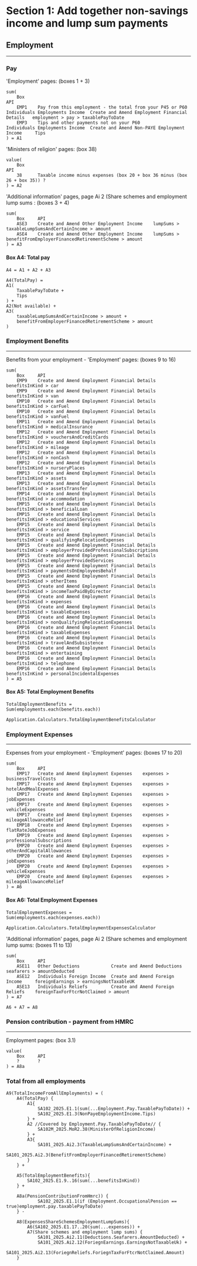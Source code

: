 # Section 1: Add together non-savings income and lump sum payments
## Employment
___
### Pay
'Employment' pages: (boxes 1 + 3)
```
sum(
    Box                                                                     API
    EMP1	Pay from this employment - the total from your P45 or P60   Individuals Employments Income	Create and Amend Employment Financial Details   employment > pay > taxablePayToDate
    EMP3	Tips and other payments not on your P60	                    Individuals Employments Income	Create and Amend Non-PAYE Employment Income     Tips
) = A1
```

'Ministers of religion' pages: (box 38)
```
value(
    Box                                                                             API
    38      Taxable income minus expenses (box 20 + box 36 minus (box 26 + box 35)) ?
) = A2
```

'Additional information' pages, page Ai 2 (Share schemes and employment lump sums : (boxes 3 + 4)
```
sum(
    Box     API
    ASE3	Create and Amend Other Employment Income	lumpSums > taxableLumpSumsAndCertainIncome > amount
    ASE4	Create and Amend Other Employment Income	lumpSums > benefitFromEmployerFinancedRetirementScheme > amount
) = A3
```
#### Box A4: Total pay
```
A4 = A1 + A2 + A3

A4(TotalPay) =
A1(
    TaxablePayToDate +
    Tips
) +
A2(Not available) +
A3(
    taxableLumpSumsAndCertainIncome > amount +
    benefitFromEmployerFinancedRetirementScheme > amount
)
```
### Employment Benefits
___
Benefits from your employment - 'Employment' pages: (boxes 9 to 16)

```
sum(
    Box     API
    EMP9	Create and Amend Employment Financial Details	benefitsInKind > car
    EMP9	Create and Amend Employment Financial Details	benefitsInKind > van
    EMP10	Create and Amend Employment Financial Details	benefitsInKind > carFuel
    EMP10	Create and Amend Employment Financial Details	benefitsInKind > vanFuel
    EMP11	Create and Amend Employment Financial Details	benefitsInKind > medicalInsurance
    EMP12	Create and Amend Employment Financial Details	benefitsInKind > vouchersAndCreditCards
    EMP12	Create and Amend Employment Financial Details	benefitsInKind > mileage
    EMP12	Create and Amend Employment Financial Details	benefitsInKind > nonCash
    EMP12	Create and Amend Employment Financial Details	benefitsInKind > nurseryPlaces
    EMP13	Create and Amend Employment Financial Details	benefitsInKind > assets
    EMP13	Create and Amend Employment Financial Details	benefitsInKind > assetsTransfer
    EMP14	Create and Amend Employment Financial Details	benefitsInKind > accommodation
    EMP15	Create and Amend Employment Financial Details	benefitsInKind > beneficialLoan
    EMP15	Create and Amend Employment Financial Details	benefitsInKind > educationalServices
    EMP15	Create and Amend Employment Financial Details	benefitsInKind > service
    EMP15	Create and Amend Employment Financial Details	benefitsInKind > qualifyingRelocationExpenses
    EMP15	Create and Amend Employment Financial Details	benefitsInKind > employerProvidedProfessionalSubscriptions
    EMP15	Create and Amend Employment Financial Details	benefitsInKind > employerProvidedServices
    EMP15	Create and Amend Employment Financial Details	benefitsInKind > paymentsOnEmployeesBehalf
    EMP15	Create and Amend Employment Financial Details	benefitsInKind > otherItems
    EMP15	Create and Amend Employment Financial Details	benefitsInKind > incomeTaxPaidByDirector
    EMP16	Create and Amend Employment Financial Details	benefitsInKind > expenses
    EMP16	Create and Amend Employment Financial Details	benefitsInKind > taxableExpenses
    EMP16	Create and Amend Employment Financial Details	benefitsInKind > nonQualifyingRelocationExpenses
    EMP16	Create and Amend Employment Financial Details	benefitsInKind > taxableExpenses
    EMP16	Create and Amend Employment Financial Details	benefitsInKind > travelAndSubsistence
    EMP16	Create and Amend Employment Financial Details	benefitsInKind > entertaining
    EMP16	Create and Amend Employment Financial Details	benefitsInKind > telephone
    EMP16	Create and Amend Employment Financial Details	benefitsInKind > personalIncidentalExpenses
) = A5
```
#### Box A5: Total Employment Benefits
```
TotalEmploymentBenefits =
Sum(employments.each(benefits.each))

Application.Calculators.TotalEmploymentBenefitsCalculator
```
### Employment Expenses
___
Expenses from your employment - 'Employment' pages: (boxes 17 to 20)
```
sum(
    Box     API
    EMP17	Create and Amend Employment Expenses	expenses > businessTravelCosts
    EMP17	Create and Amend Employment Expenses	expenses > hotelAndMealExpenses
    EMP17	Create and Amend Employment Expenses	expenses > jobExpenses
    EMP17	Create and Amend Employment Expenses	expenses > vehicleExpenses
    EMP17	Create and Amend Employment Expenses	expenses > mileageAllowanceRelief
    EMP18	Create and Amend Employment Expenses	expenses > flatRateJobExpenses
    EMP19	Create and Amend Employment Expenses	expenses > professionalSubscriptions
    EMP20	Create and Amend Employment Expenses	expenses > otherAndCapitalAllowances
    EMP20	Create and Amend Employment Expenses	expenses > jobExpenses
    EMP20	Create and Amend Employment Expenses	expenses > vehicleExpenses
    EMP20	Create and Amend Employment Expenses	expenses > mileageAllowanceRelief
) = A6
```
#### Box A6: Total Employment Expenses
```
TotalEmploymentExpenses =
Sum(employments.each(expenses.each))

Application.Calculators.TotalEmploymentExpensesCalculator
```

'Additional information' pages, page Ai 2 (Share schemes and employment lump sums: (boxes 11 to 13)
```
sum(
    Box     API
    ASE11	Other Deductions	        Create and Amend Deductions	        seafarers > amountDeducted
    ASE12	Individuals Foreign Income	Create and Amend Foreign Income	    foreignEarnings > earningsNotTaxableUK
    ASE13	Individuals Reliefs	        Create and Amend Foreign Reliefs	foreignTaxForFtcrNotClaimed > amount
) = A7
```
```A6 + A7 = A8```

### Pension contribution - payment from HMRC
___
Employment pages: (box 3.1)
```
value(
    Box     API
    ?       ?
) = A8a
```
### Total from all employments
```
A9(TotalIncomeFromAllEmployments) = (
    A4(TotalPay) {
        A1{
            SA102_2025.E1.1(sum(...Employment.Pay.TaxablePayToDate)) +
            SA102_2025.E1.3(NonPayeEmploymentIncome.Tips)
        } +
        A2 //Covered by Employment.Pay.TaxablePayToDate// {
            SA102M_2025.MoR2.38(MinisterOfReligionIncome)
        } +
        A3{ 
            SA101_2025.Ai2.3(TaxableLumpSumsAndCertainIncome) +
            SA101_2025.Ai2.3(BenefitFromEmployerFinancedRetirementScheme)
        }
    } +
    
    A5(TotalEmploymentBenefits){
        SA102_2025.E1.9..16(sum(...benefitsInKind))
    } + 
    
    A8a(PensionContributionFromHmrc)) {
            SA102_2025.E1.1(if (Employment.OccupationalPension == true)employment.pay.taxablePayToDate)
    } - 
    
    A8(ExpensesShareSchemesEmploymentLumpSums){
        A6(SA102_2025.E1.17..20(sum(...expenses)) +
        A7(Share schemes and employment lump sums) {
            SA101_2025.Ai2.11(Deductions.Seafarers.AmountDeducted) +
            SA101_2025.Ai2.12(ForiegnEarnings.EarningsNotTaxableUk) +
            SA101_2025.Ai2.13(ForiegnReliefs.ForiegnTaxForFtcrNotClaimed.Amount) 
    }
    
```